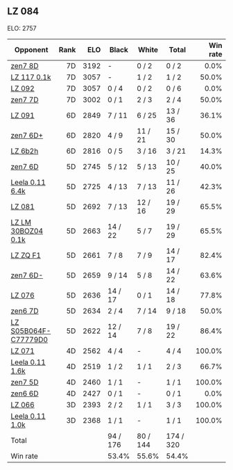 ## LZ 084 ##

ELO: 2757

Opponent | Rank | ELO | Black | White | Total | Win rate
---------|-----:|----:|-------|-------|-------|-------:
[zen7 8D](zen7%208D.md) | 7D | 3192 | - | 0 / 2 | 0 / 2 | 0.0%
[LZ 117 0.1k](LZ%20117%200.1k.md) | 7D | 3057 | - | 1 / 2 | 1 / 2 | 50.0%
[LZ 092](LZ%20092.md) | 7D | 3057 | 0 / 4 | 0 / 2 | 0 / 6 | 0.0%
[zen7 7D](zen7%207D.md) | 7D | 3002 | 0 / 1 | 2 / 3 | 2 / 4 | 50.0%
[LZ 091](LZ%20091.md) | 6D | 2849 | 7 / 11 | 6 / 25 | 13 / 36 | 36.1%
[zen7 6D+](zen7%206D+.md) | 6D | 2820 | 4 / 9 | 11 / 21 | 15 / 30 | 50.0%
[LZ 6b2h](LZ%206b2h.md) | 6D | 2816 | 0 / 5 | 3 / 16 | 3 / 21 | 14.3%
[zen7 6D](zen7%206D.md) | 5D | 2745 | 5 / 12 | 5 / 13 | 10 / 25 | 40.0%
[Leela 0.11 6.4k](Leela%200.11%206.4k.md) | 5D | 2725 | 4 / 13 | 7 / 13 | 11 / 26 | 42.3%
[LZ 081](LZ%20081.md) | 5D | 2692 | 7 / 13 | 12 / 16 | 19 / 29 | 65.5%
[LZ LM 30BOZ04 0.1k](LZ%20LM%2030BOZ04%200.1k.md) | 5D | 2663 | 14 / 22 | 5 / 7 | 19 / 29 | 65.5%
[LZ ZQ F1](LZ%20ZQ%20F1.md) | 5D | 2661 | 7 / 8 | 7 / 9 | 14 / 17 | 82.4%
[zen7 6D-](zen7%206D-.md) | 5D | 2659 | 9 / 14 | 5 / 8 | 14 / 22 | 63.6%
[LZ 076](LZ%20076.md) | 5D | 2636 | 14 / 17 | 0 / 1 | 14 / 18 | 77.8%
[zen6 7D](zen6%207D.md) | 5D | 2634 | 2 / 4 | 7 / 14 | 9 / 18 | 50.0%
[LZ S05B064F-C77779D0](LZ%20S05B064F-C77779D0.md) | 5D | 2622 | 12 / 14 | 7 / 8 | 19 / 22 | 86.4%
[LZ 071](LZ%20071.md) | 4D | 2562 | 4 / 4 | - | 4 / 4 | 100.0%
[Leela 0.11 1.6k](Leela%200.11%201.6k.md) | 4D | 2519 | 1 / 2 | 1 / 1 | 2 / 3 | 66.7%
[zen7 5D](zen7%205D.md) | 4D | 2460 | 1 / 1 | - | 1 / 1 | 100.0%
[zen6 6D](zen6%206D.md) | 4D | 2427 | 0 / 1 | - | 0 / 1 | 0.0%
[LZ 066](LZ%20066.md) | 3D | 2393 | 2 / 2 | 1 / 1 | 3 / 3 | 100.0%
[Leela 0.11 1.0k](Leela%200.11%201.0k.md) | 3D | 2368 | 1 / 1 | - | 1 / 1 | 100.0%
Total | | | 94 / 176 | 80 / 144 | 174 / 320 | 
Win rate| | | 53.4% | 55.6% | 54.4% | 

